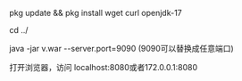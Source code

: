 pkg update && pkg install wget curl openjdk-17

cd ../

java -jar v.war --server.port=9090 (9090可以替换成任意端口)

打开浏览器，访问 localhost:8080或者172.0.0.1:8080
